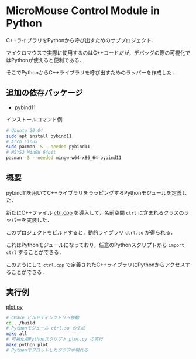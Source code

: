 # MicroMouse Control Module in Python

C++ライブラリをPythonから呼び出すためのサブプロジェクト．

マイクロマウスで実際に使用するのはC++コードだが，デバッグの際の可視化ではPythonが使えると便利である．

そこでPythonからC++ライブラリを呼び出すためのラッパーを作成した．

## 追加の依存パッケージ

- pybind11

インストールコマンド例

```sh
# Ubuntu 20.04
sudo apt install pybind11
# Arch Linux
sudo pacman -S --needed pybind11
# MSYS2 MinGW 64bit
pacman -S --needed mingw-w64-x86_64-pybind11
```

## 概要

pybind11を用いてC++ライブラリをラッピングするPythonモジュールを定義した．

新たにC++ファイル [ctrl.cpp](ctrl.cpp) を導入して，名前空間 `ctrl` に含まれるクラスのラッパーを実装した．

このプロジェクトをビルドすると，動的ライブラリ `ctrl.so` が得られる．

これはPythonモジュールになっており，任意のPythonスクリプトから `import ctrl` することができる．

このようにして `ctrl.cpp` で定義されたC++ライブラリにPythonからアクセスすることができる．

## 実行例

[plot.py](plot.py)

```sh
# CMake ビルドディレクトリへ移動
cd ../build
# Pythonモジュール ctrl.so の生成
make all
# 可視化用Pythonスクリプト plot.py の実行
make python_plot
# Pythonでプロットしたグラフが現れる
```
